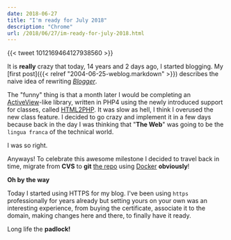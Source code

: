 ```yaml
---
date: 2018-06-27
title: "I'm ready for July 2018"
description: "Chrome"
url: /2018/06/27/im-ready-for-july-2018.html
---
```


{{< tweet 1012169464127938560 >}}

It is **really** crazy that today, 14 years and 2 days ago, I started blogging. My [first post]({{< relref "2004-06-25-weblog.markdown" >}}) describes the naive idea of rewriting [_Blogger_](https://en.wikipedia.org/wiki/Blogger_(service)).

The "funny" thing is that a month later I would be completing an [ActiveView](http://guides.rubyonrails.org/action_view_overview.html)-like library, written in PHP4 using the newly introduced support for classes, called [HTML2PHP](https://sourceforge.net/projects/html2php/). It was slow as hell, I think I overused the new class feature. I decided to go crazy and implement it in a few days because back in the day I was thinking that "**The Web**" was going to be the `lingua franca` of the technical world.

I was so right.

Anyways! To celebrate this awesome milestone I decided to travel back in time, migrate from **CVS** to **git** [the repo](https://sourceforge.net/p/html2php/html2php/ci/master/tree/) using [Docker](https://gitlab.com/mariocarrion/blog-examples/tree/master/2018/06/27) **obviously**!

**Oh by the way**

Today I started using HTTPS for my blog. I've been using `https` professionally for years already but setting yours on your own was an interesting experience, from buying the certificate, associate it to the domain, making changes here and there, to finally have it ready.

Long life the **padlock!**
